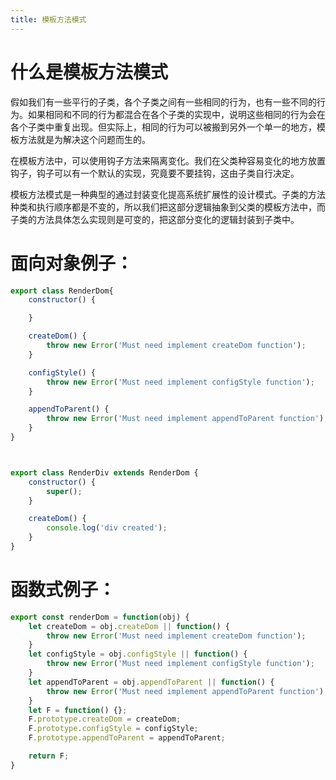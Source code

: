 ```yaml
---
title: 模板方法模式
---
```



# 什么是模板方法模式
假如我们有一些平行的子类，各个子类之间有一些相同的行为，也有一些不同的行为。如果相同和不同的行为都混合在各个子类的实现中，说明这些相同的行为会在各个子类中重复出现。但实际上，相同的行为可以被搬到另外一个单一的地方，模板方法就是为解决这个问题而生的。

<!-- more -->

在模板方法中，可以使用钩子方法来隔离变化。我们在父类种容易变化的地方放置钩子，钩子可以有一个默认的实现，究竟要不要挂钩，这由子类自行决定。

模板方法模式是一种典型的通过封装变化提高系统扩展性的设计模式。子类的方法种类和执行顺序都是不变的，所以我们把这部分逻辑抽象到父类的模板方法中，而子类的方法具体怎么实现则是可变的，把这部分变化的逻辑封装到子类中。



# 面向对象例子：

```js
export class RenderDom{
    constructor() {

    }

    createDom() {
        throw new Error('Must need implement createDom function');
    }

    configStyle() {
        throw new Error('Must need implement configStyle function');
    }

    appendToParent() {
        throw new Error('Must need implement appendToParent function');
    }
}



export class RenderDiv extends RenderDom {
    constructor() {
        super();
    }

    createDom() {
        console.log('div created');
    }
}
```
# 函数式例子：

```js
export const renderDom = function(obj) {
    let createDom = obj.createDom || function() {
        throw new Error('Must need implement createDom function');
    }
    let configStyle = obj.configStyle || function() {
        throw new Error('Must need implement configStyle function');
    }
    let appendToParent = obj.appendToParent || function() {
        throw new Error('Must need implement appendToParent function');
    }
    let F = function() {};
    F.prototype.createDom = createDom;
    F.prototype.configStyle = configStyle;
    F.prototype.appendToParent = appendToParent;

    return F;
}
```
